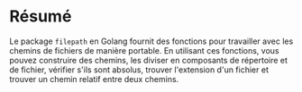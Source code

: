 # Résumé

Le package `filepath` en Golang fournit des fonctions pour travailler avec les chemins de fichiers de manière portable. En utilisant ces fonctions, vous pouvez construire des chemins, les diviser en composants de répertoire et de fichier, vérifier s'ils sont absolus, trouver l'extension d'un fichier et trouver un chemin relatif entre deux chemins.
